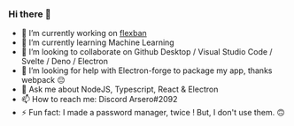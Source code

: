 ### Hi there 👋

- 🔭 I’m currently working on [flexban](https://github.com/arthur112/flexban)
- 🌱 I’m currently learning Machine Learning 
- 👯 I’m looking to collaborate on Github Desktop / Visual Studio Code / Svelte / Deno / Electron
- 🤔 I’m looking for help with Electron-forge to package my app, thanks webpack 😔
- 💬 Ask me about NodeJS, Typescript, React & Electron
- 📫 How to reach me: Discord Arsero#2092
- ⚡ Fun fact: I made a password manager, twice ! But, I don't use them. 🙃

<!--
**Arsero/arsero** is a ✨ _special_ ✨ repository because its `README.md` (this file) appears on your GitHub profile.

Here are some ideas to get you started:

- 🔭 I’m currently working on ...
- 🌱 I’m currently learning ...
- 👯 I’m looking to collaborate on ...
- 🤔 I’m looking for help with ...
- 💬 Ask me about ...
- 📫 How to reach me: ...
- 😄 Pronouns: ...
- ⚡ Fun fact: ...
-->
